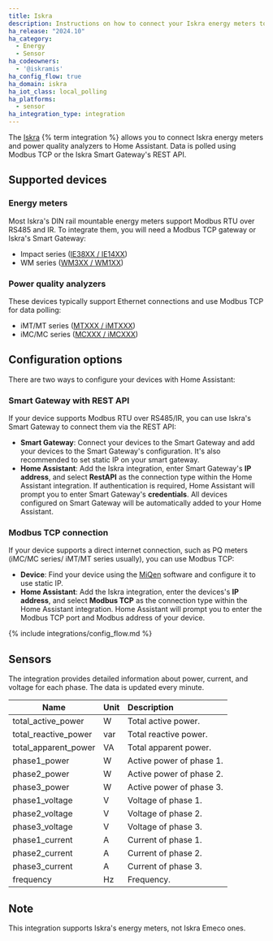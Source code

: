```yaml
---
title: Iskra
description: Instructions on how to connect your Iskra energy meters to Home Assistant.
ha_release: "2024.10"
ha_category:
  - Energy
  - Sensor
ha_codeowners:
  - '@iskramis'
ha_config_flow: true
ha_domain: iskra
ha_iot_class: local_polling
ha_platforms:
  - sensor
ha_integration_type: integration
---
```



The [Iskra](https://www.iskra.eu/) {% term integration %} allows you to connect Iskra energy meters and power quality analyzers to Home Assistant. Data is polled using Modbus TCP or the Iskra Smart Gateway's REST API.

## Supported devices

### Energy meters

Most Iskra's DIN rail mountable energy meters support Modbus RTU over RS485 and IR. To integrate them, you will need a Modbus TCP gateway or Iskra's Smart Gateway:

- Impact series ([IE38XX / IE14XX](https://www.iskra.eu/en/Iskra-Energy-meters/))
- WM series ([WM3XX / WM1XX](https://www.iskra.eu/en/Iskra-Energy-meters/))

### Power quality analyzers

These devices typically support Ethernet connections and use Modbus TCP for data polling:

- iMT/MT series ([MTXXX / iMTXXX](https://www.iskra.eu/en/NEW_SERIES_Universal_measuring_devices_/))
- iMC/MC series ([MCXXX / iMCXXX](https://www.iskra.eu/en/NEW_SERIES_Universal_measuring_devices_/))

## Configuration options

There are two ways to configure your devices with Home Assistant:

### Smart Gateway with REST API

If your device supports Modbus RTU over RS485/IR, you can use Iskra's Smart Gateway to connect them via the REST API:

- **Smart Gateway**: Connect your devices to the Smart Gateway and add your devices to the Smart Gateway's configuration. It's also recommended to set static IP on your smart gateway.
- **Home Assistant**: Add the Iskra integration, enter Smart Gateway's **IP address**, and select **RestAPI** as the connection type within the Home Assistant integration. If authentication is required, Home Assistant will prompt you to enter Smart Gateway's **credentials**. All devices configured on Smart Gateway will be automatically added to your Home Assistant.

### Modbus TCP connection

If your device supports a direct internet connection, such as PQ meters (iMC/MC series/ iMT/MT series usually), you can use Modbus TCP:

- **Device**: Find your device using the [MiQen](https://www.iskra.si/sl/Programska-oprema/MiQen/) software and configure it to use static IP.
- **Home Assistant**: Add the Iskra integration, enter the devices's **IP address**, and select **Modbus TCP** as the connection type within the Home Assistant integration. Home Assistant will prompt you to enter the Modbus TCP port and Modbus address of your device.

{% include integrations/config_flow.md %}

## Sensors

The integration provides detailed information about power, current, and voltage for each phase. The data is updated every minute.

| Name                | Unit | Description                                                                 |
| ------------------- | ---- | :-------------------------------------------------------------------------- |
| total_active_power  | W    | Total active power.                                                         |
| total_reactive_power| var  | Total reactive power.                                                       |
| total_apparent_power| VA   | Total apparent power.                                                       |
| phase1_power        | W    | Active power of phase 1.                                                    |
| phase2_power        | W    | Active power of phase 2.                                                    |
| phase3_power        | W    | Active power of phase 3.                                                    |
| phase1_voltage      | V    | Voltage of phase 1.                                                         |
| phase2_voltage      | V    | Voltage of phase 2.                                                         |
| phase3_voltage      | V    | Voltage of phase 3.                                                         |
| phase1_current      | A    | Current of phase 1.                                                         |
| phase2_current      | A    | Current of phase 2.                                                         |
| phase3_current      | A    | Current of phase 3.                                                         |
| frequency           | Hz   | Frequency.                                                                  |

## Note

This integration supports Iskra's energy meters, not Iskra Emeco ones.
